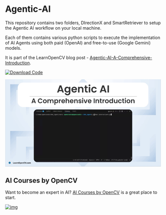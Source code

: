 # Agentic-AI

This repository contains two folders, DIrectionX and SmartRetriever to setup the Agentic AI workflow on your local machine. 

Each of them contains various python scripts to execute the implementation of AI Agents using both paid (OpenAI) and free-to-use (Google Gemini) models. 


It is part of the LearnOpenCV blog post - [Agentic-AI-A-Comprehensive-Introduction](https://learnopencv.com/agentic-ai/).

[<img src="https://learnopencv.com/wp-content/uploads/2022/07/download-button-e1657285155454.png" alt="Download Code" width="200">](https://www.dropbox.com/scl/fo/k9lwum02fuuqfhywuzi75/ADqA5e_cqgPfOM4DgZ8C_Zc?rlkey=rclcrkj29kbjaa9js54hl169j&st=8tmqosnk&dl=1)

![](./Agentic-AI-A-Comprehensive-Introduction.gif)


## AI Courses by OpenCV

Want to become an expert in AI? [AI Courses by OpenCV](https://opencv.org/courses/) is a great place to start.

[![img](https://learnopencv.com/wp-content/uploads/2023/01/AI-Courses-By-OpenCV-Github.png)](https://opencv.org/courses/)